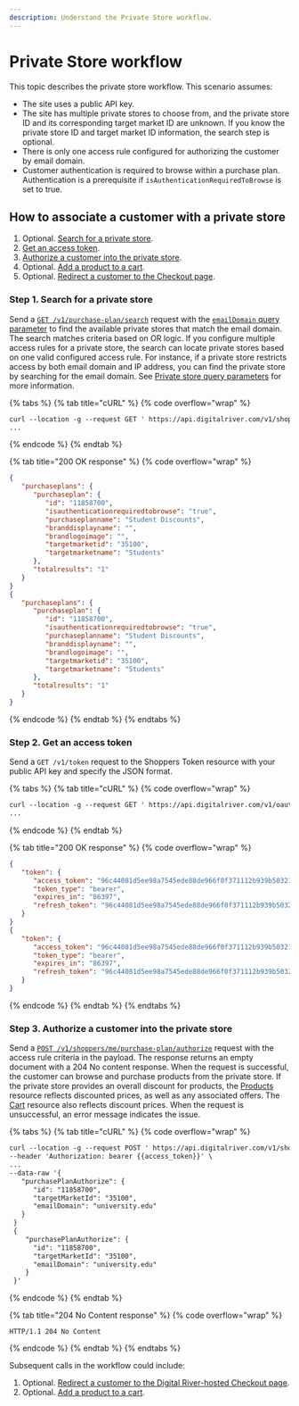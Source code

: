```yaml
---
description: Understand the Private Store workflow.
---
```


# Private Store workflow

This topic describes the private store workflow. This scenario assumes:

* The site uses a public API key.
* The site has multiple private stores to choose from, and the private store ID and its corresponding target market ID are unknown. If you know the private store ID and target market ID information, the search step is optional.
* There is only one access rule configured for authorizing the customer by email domain.
* Customer authentication is required to browse within a purchase plan. Authentication is a prerequisite if `isAuthenticationRequiredToBrowse` is set to true.

## How to associate a customer with a private store

1. Optional. [Search for a private store](private-store-workflow.md#step-1.-search-for-a-private-store).
2. [Get an access token](private-store-workflow.md#step-2.-get-an-access-token).
3. [Authorize a customer into the private store](private-store-workflow.md#step-3.-authorize-a-customer-into-the-private-store).
4. Optional. [Add a product to a cart](../../cart/creating-or-updating-a-cart/adding-a-product-to-a-cart.md).
5. Optional. [Redirect a customer to the Checkout page](../../cart/redirecting-to-a-digital-river-hosted-cart.md).

### Step 1. Search for a private store

Send a [`GET /v1/purchase-plan/search`](https://www.digitalriver.com/docs/commerce-shopper-api/#tag/Purchase-Plan-Search/paths/\~1v1\~1shoppers\~1me\~1purchase-plan\~1search/get) request with the [`emailDomain` query parameter](../../../general-resources/shopper-apis-reference/private-store.md#email-domain) to find the available private stores that match the email domain. The search matches criteria based on OR logic. If you configure multiple access rules for a private store, the search can locate private stores based on one valid configured access rule. For instance, if a private store restricts access by both email domain and IP address, you can find the private store by searching for the email domain. See [Private store query parameters](../../../general-resources/shopper-apis-reference/private-store.md#private-store-query-parameters) for more information.

{% tabs %}
{% tab title="cURL" %}
{% code overflow="wrap" %}
```html
curl --location -g --request GET ' https://api.digitalriver.com/v1/shoppers/me/purchase-plan/search? emailDomain=university.edu&apiKey=apiKey' \--header 'Authorization: bearer {{access_token}}' \ 
...
```
{% endcode %}
{% endtab %}

{% tab title="200 OK response" %}
{% code overflow="wrap" %}
```json
{
   "purchaseplans": {
      "purchaseplan": {
         "id": "11858700",
         "isauthenticationrequiredtobrowse": "true",
         "purchaseplanname": "Student Discounts",
         "branddisplayname": "",
         "brandlogoimage": "",
         "targetmarketid": "35100",
         "targetmarketname": "Students"
      },
      "totalresults": "1"
   }
}
{
   "purchaseplans": {
      "purchaseplan": {
         "id": "11858700",
         "isauthenticationrequiredtobrowse": "true",
         "purchaseplanname": "Student Discounts",
         "branddisplayname": "",
         "brandlogoimage": "",
         "targetmarketid": "35100",
         "targetmarketname": "Students"
      },
      "totalresults": "1"
   }
}
```
{% endcode %}
{% endtab %}
{% endtabs %}

### Step 2. Get an access token

Send a `GET /v1/token` request to the Shoppers Token resource with your public API key and specify the JSON format.&#x20;

{% tabs %}
{% tab title="cURL" %}
{% code overflow="wrap" %}
```html
curl --location -g --request GET ' https://api.digitalriver.com/v1/oauth20/token? apiKey=yourAPIkey&format=json' \--header 'Authorization: bearer {{access_token}}' \ 
...
```
{% endcode %}
{% endtab %}

{% tab title="200 OK response" %}
{% code overflow="wrap" %}
```json
{
   "token": {
      "access_token": "96c44081d5ee98a7545ede88de966f0f371112b939b503219575572b5054be5b52b...",
      "token_type": "bearer",
      "expires_in": "86397",
      "refresh_token": "96c44081d5ee98a7545ede88de966f0f371112b939b503219575572b5054be5b8f5..."
   }
}
{
   "token": {
      "access_token": "96c44081d5ee98a7545ede88de966f0f371112b939b503219575572b5054be5b52b...",
      "token_type": "bearer",
      "expires_in": "86397",
      "refresh_token": "96c44081d5ee98a7545ede88de966f0f371112b939b503219575572b5054be5b8f5..."
   }
}
```
{% endcode %}
{% endtab %}
{% endtabs %}

### Step 3. Authorize a customer into the private store

Send a [`POST /v1/shoppers/me/purchase-plan/authorize`](https://www.digitalriver.com/docs/commerce-shopper-api/#tag/Purchase-Plan-Authorize/paths/\~1v1\~1shoppers\~1me\~1purchase-plan\~1authorize/post) request with the access rule criteria in the payload. The response returns an empty document with a 204 No content response. When the request is successful, the customer can browse and purchase products from the private store. If the private store provides an overall discount for products, the [Products](https://www.digitalriver.com/docs/commerce-shopper-api/#tag/Products) resource reflects discounted prices, as well as any associated offers. The [Cart](https://www.digitalriver.com/docs/commerce-shopper-api/#tag/Apply-Shopper) resource also reflects discount prices. When the request is unsuccessful, an error message indicates the issue.

{% tabs %}
{% tab title="cURL" %}
{% code overflow="wrap" %}
```html
curl --location -g --request POST ' https://api.digitalriver.com/v1/shoppers/me/purchase-plan/authorize' \
--header 'Authorization: bearer {{access_token}}' \ 
...
--data-raw '{
   "purchasePlanAuthorize": {
      "id": "11858700",
      "targetMarketId": "35100",
      "emailDomain": "university.edu"
   }
 }
 {
    "purchasePlanAuthorize": {
      "id": "11858700",
      "targetMarketId": "35100",
      "emailDomain": "university.edu"
    }
 }'
```
{% endcode %}
{% endtab %}

{% tab title="204 No Content response" %}
{% code overflow="wrap" %}
```
HTTP/1.1 204 No Content
```
{% endcode %}
{% endtab %}
{% endtabs %}

Subsequent calls in the workflow could include:

1. Optional. [Redirect a customer to the Digital River-hosted Checkout page](../../cart/redirecting-to-a-digital-river-hosted-cart.md).
2. Optional. [Add a product to a cart](../../cart/creating-or-updating-a-cart/adding-a-product-to-a-cart.md).
